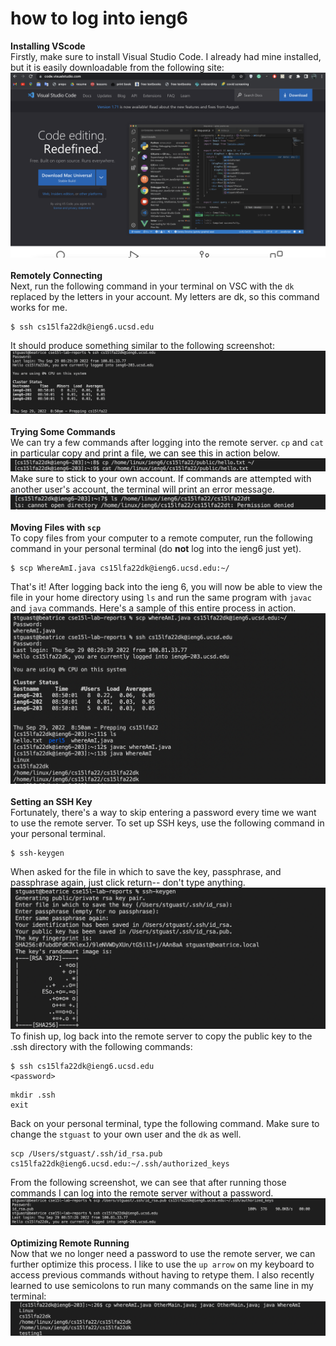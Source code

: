 # how to log into ieng6
**Installing VScode**<br>
Firstly, make sure to install Visual Studio Code. I already had mine installed, but it is easily downloadable from the following site: <br>
![lab 1 screenshot 1](lab1-screenshot1.png) <br><br>
**Remotely Connecting**<br>
Next, run the following command in your terminal on VSC with the `dk` replaced by the letters in your account. My letters are dk, so this command works for me. 
```
$ ssh cs15lfa22dk@ieng6.ucsd.edu
```
It should produce something similar to the following screenshot: <br>
![lab 1 screenshot2](lab1-screenshot2.png) <br><br>
**Trying Some Commands**<br>
We can try a few commands after logging into the remote server. `cp` and `cat` in particular copy and print a file, we can see this in action below. <br>
![lab 1 screenshot 3](lab1-screenshot3.png)<br>
Make sure to stick to your own account. If commands are attempted with another user's account, the terminal will print an error message. <br>
![lab 1 screenshot 4](lab1-screenshot4.png)<br><br>
**Moving Files with `scp`**<br>
To copy files from your computer to a remote computer, run the following command in your personal terminal (do **not** log into the ieng6 just yet).
```
$ scp WhereAmI.java cs15lfa22dk@ieng6.ucsd.edu:~/
```
That's it! After logging back into the ieng 6, you will now be able to view the file in your home directory using `ls` and run the same program with `javac` and `java` commands. Here's a sample of this entire process in action.
![lab 1 screenshot 5](lab1-screenshot5.png)<br><br>
**Setting an SSH Key**<br>
Fortunately, there's a way to skip entering a password every time we want to use the remote server. To set up SSH keys, use the following command in your personal terminal. 
```
$ ssh-keygen
```
When asked for the file in which to save the key, passphrase, and passphrase again, just click return-- don't type anything. 
![lab 1 screenshot 6](lab1-screenshot6.png)<br>
To finish up, log back into the remote server to copy the public key to the .ssh directory with the following commands:
```
$ ssh cs15lfa22dk@ieng6.ucsd.edu
<password>
```
```
mkdir .ssh
exit
```
Back on your personal terminal, type the following command. Make sure to change the `stguast` to your own user and the `dk` as well.
```
scp /Users/stguast/.ssh/id_rsa.pub cs15lfa22dk@ieng6.ucsd.edu:~/.ssh/authorized_keys
```
From the following screenshot, we can see that after running those commands I can log into the remote server without a password.
![lab 1 screenshot 7](lab1-screenshot7.png)<br><br>
**Optimizing Remote Running**<br>
Now that we no longer need a password to use the remote server, we can further optimize this process. I like to use the `up arrow` on my keyboard to access previous commands without having to retype them. I also recently learned to use semicolons to run many commands on the same line in my terminal:
![lab 1 screenshot 8](lab1-screenshot8.png)



